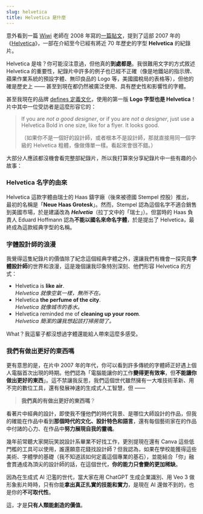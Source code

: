 ```yaml
---
slug: helvetica
title: Helvetica 是什麼
---
```

意外看到一篇 [Wiwi](https://wiwi.blog/) 老師在 2008 年寫的[一篇貼文](https://wiwi.blog/blog/helvetica)，提到了這部 2007 年的《[Helvetica](https://www.imdb.com/title/tt0847817/)》，一部在介紹至今已經有將近 70 年歷史的字型 **Helvetica** 的紀錄片。

Helvetica 是啥？你可能沒注意過，但他真的**到處都是**。我很難用文字的方式敘述 Helvetica 的重要性，紀錄片中許多的例子也已經不正確（像是地鐵站的指示牌、蘋果作業系統的預設字體、無印良品的 Logo 等，美國國稅局的表格等），但他的確是歷史上 —— 甚至到現在都仍然被廣泛使用、具有歷史性和影響性的字體。

<!-- truncate -->

甚至我現在的品牌 [defines 定義文化](https://www.defines.tw/)，使用的第一版 **Logo 字型也是 Helvetica**！片中其中一位受訪者是這麼形容它的：

> If you are _not a good designer_, or if you are _not a designer_, just use a Helvetica Bold in one size, like for a flyer. It looks good.  
>   
>   （如果你不是一個好的設計師，或者根本不是設計師，那就直接用同一個字級的 Helvetica 粗體，像做傳單一樣。看起來會很不錯。）

大部分人應該都沒機會看完整部紀錄片，所以我打算來分享紀錄片中一些有趣的小故事：

### Helvetica 名字的由來

Helvetica 這款字體由瑞士的 Haas 鑄字廠（後來被德國 Stempel 控股）推出，最初的名稱是「**Neue Haas Grotesk**」。然而，Stempel 認為這個名字不適合銷售到美國市場，於是建議改為 **_Helvetia_**（拉丁文中的「瑞士」）。但當時的 Haas 負責人 Eduard Hoffmann 認為**不能以國名來命名字體**，於是提出了 Helvetica，最終成為這款經典字型的名稱。

### 字體設計師的浪漫

我覺得這隻紀錄片的價值除了紀念這個經典字體之外，還讓我們有機會一探究竟**字體設計師**的世界和浪漫，這是幾個讓我印象特別深刻、他們形容 Helvetica 的方式：

- Helvetica is **like air**.  
  _Helvetica 就像空氣一樣，無所不在。_
- Helvetica **the perfume of the city**.  
  _Helvetica 就像城市的香水。_
- Helvetica reminded me of **cleaning up your room**.  
  _Helvetica 簡潔的讓我想起該打掃房間了。_

What？我這輩子都沒想過字體還能給人帶來這麼多感受。

### 我們有做出更好的東西嗎

更有意思的是，在片中 2007 年的年代，你可以看到許多傳統的字體師正好遇上個人電腦首次出現的時期。他們認為「電腦能讓你的工作**變得更有效率**，但**不能讓你做出更好的東西**」。這不禁讓我反思，我們這個世代雖然擁有一大堆技術革新、用不完的數位工具，還有發展神速的生成式人工智慧，但 ——

> **我們真的有做出更好的東西嗎**？

看著片中經典的設計，即使我不懂他們的時代背景、是哪位大師設計的作品，但我的確能在作品中看到**那個時代的文化、設計特色和語言**，還有每個藝術家在的作品中付諸的心力、在作品中**努力展現自我的靈魂**。

幾年前常聽大家開玩笑說設計系畢業不好找工作，更別提現在還有 Canva 這些低門檻的工具可以使用，誰還願意花錢找設計師？但我認為，如果在學校能獲得這些美術、字體學的基礎（我不知道該如何定義這個專業的基石），並能結合「你」融會貫通成為頂尖的設計師的話，在這個世代，**你的能力只會變的更加稀缺**。


因為在生成式 AI 氾濫的世代，當大家在用 ChatGPT 生成企業識別、用 Veo 3 做形象影片時時，只有你能**拿出真正扎實的技能和實力**，是現在 AI 還做不到的，也是你的**不可取代性**。

這，才是**只有人類能創造的價值**。